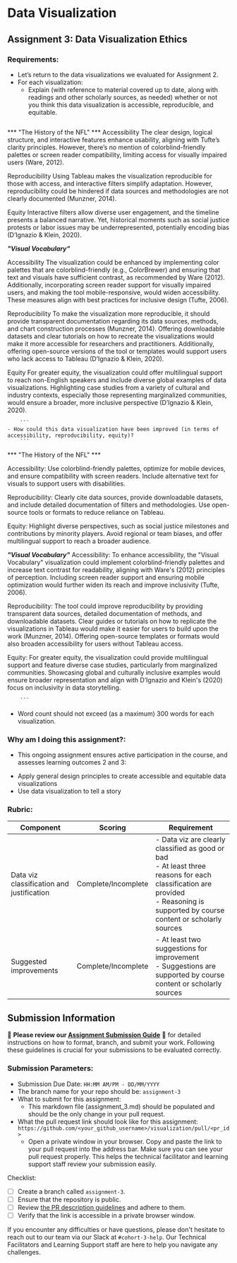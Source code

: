 # Data Visualization

## Assignment 3: Data Visualization Ethics

### Requirements:
- Let’s return to the data visualizations we evaluated for Assignment 2.  
- For each visualization: 
    - Explain (with reference to material covered up to date, along with readings and other scholarly sources, as needed) whether or not you think this data visualization is accessible, reproducible, and equitable. 
        ```
*** "The History of the NFL" ***
 Accessibility
The clear design, logical structure, and interactive features enhance usability, aligning with Tufte’s clarity principles. However, there’s no mention of colorblind-friendly palettes or screen reader compatibility, limiting access for visually impaired users (Ware, 2012).

Reproducibility
Using Tableau makes the visualization reproducible for those with access, and interactive filters simplify adaptation. However, reproducibility could be hindered if data sources and methodologies are not clearly documented (Munzner, 2014).

Equity
Interactive filters allow diverse user engagement, and the timeline presents a balanced narrative. Yet, historical moments such as social justice protests or labor issues may be underrepresented, potentially encoding bias (D’Ignazio & Klein, 2020).

***"Visual Vocabulary"***

Accessibility
The visualization could be enhanced by implementing color palettes that are colorblind-friendly (e.g., ColorBrewer) and ensuring that text and visuals have sufficient contrast, as recommended by Ware (2012). Additionally, incorporating screen reader support for visually impaired users, and making the tool mobile-responsive, would widen accessibility. These measures align with best practices for inclusive design (Tufte, 2006).

Reproducibility
To make the visualization more reproducible, it should provide transparent documentation regarding its data sources, methods, and chart construction processes (Munzner, 2014). Offering downloadable datasets and clear tutorials on how to recreate the visualizations would make it more accessible for researchers and practitioners. Additionally, offering open-source versions of the tool or templates would support users who lack access to Tableau (D’Ignazio & Klein, 2020).

Equity
For greater equity, the visualization could offer multilingual support to reach non-English speakers and include diverse global examples of data visualizations. Highlighting case studies from a variety of cultural and industry contexts, especially those representing marginalized communities, would ensure a broader, more inclusive perspective (D’Ignazio & Klein, 2020).


        ```
    - How could this data visualization have been improved (in terms of accessibility, reproducibility, equity)?  
        ```
*** "The History of the NFL" ***

Accessibility: Use colorblind-friendly palettes, optimize for mobile devices, and ensure compatibility with screen readers. Include alternative text for visuals to support users with disabilities.

Reproducibility: Clearly cite data sources, provide downloadable datasets, and include detailed documentation of filters and methodologies. Use open-source tools or formats to reduce reliance on Tableau.

Equity: Highlight diverse perspectives, such as social justice milestones and contributions by minority players. Avoid regional or team biases, and offer multilingual support to reach a broader audience.

***"Visual Vocabulary"***
Accessibility:
To enhance accessibility, the "Visual Vocabulary" visualization could implement colorblind-friendly palettes and increase text contrast for readability, aligning with Ware's (2012) principles of perception. Including screen reader support and ensuring mobile optimization would further widen its reach and improve inclusivity (Tufte, 2006).

Reproducibility:
The tool could improve reproducibility by providing transparent data sources, detailed documentation of methods, and downloadable datasets. Clear guides or tutorials on how to replicate the visualizations in Tableau would make it easier for users to build upon the work (Munzner, 2014). Offering open-source templates or formats would also broaden accessibility for users without Tableau access.

Equity:
For greater equity, the visualization could provide multilingual support and feature diverse case studies, particularly from marginalized communities. Showcasing global and culturally inclusive examples would ensure broader representation and align with D’Ignazio and Klein's (2020) focus on inclusivity in data storytelling.


        ```

- Word count should not exceed (as a maximum) 300 words for each visualization. 

### Why am I doing this assignment?:
- This ongoing assignment ensures active participation in the course, and assesses learning outcomes 2 and 3:  
* Apply general design principles to create accessible and equitable data visualizations
* Use data visualization to tell a story

### Rubric:
| Component               | Scoring   | Requirement                                                 |
|-------------------------|-----------|-------------------------------------------------------------|
| Data viz classification and justification | Complete/Incomplete | - Data viz are clearly classified as good or bad<br />- At least three reasons for each classification are provided<br />- Reasoning is supported by course content or scholarly sources |
| Suggested improvements  | Complete/Incomplete | - At least two suggestions for improvement<br />- Suggestions are supported by course content or scholarly sources |

## Submission Information

🚨 **Please review our [Assignment Submission Guide](https://github.com/UofT-DSI/onboarding/blob/main/onboarding_documents/submissions.md)** 🚨 for detailed instructions on how to format, branch, and submit your work. Following these guidelines is crucial for your submissions to be evaluated correctly.

### Submission Parameters:
* Submission Due Date: `HH:MM AM/PM - DD/MM/YYYY`
* The branch name for your repo should be: `assignment-3`
* What to submit for this assignment:
    * This markdown file (assignment_3.md) should be populated and should be the only change in your pull request.
* What the pull request link should look like for this assignment: `https://github.com/<your_github_username>/visualization/pull/<pr_id>`
    * Open a private window in your browser. Copy and paste the link to your pull request into the address bar. Make sure you can see your pull request properly. This helps the technical facilitator and learning support staff review your submission easily.

Checklist:
- [ ] Create a branch called `assignment-3`.
- [ ] Ensure that the repository is public.
- [ ] Review [the PR description guidelines](https://github.com/UofT-DSI/onboarding/blob/main/onboarding_documents/submissions.md#guidelines-for-pull-request-descriptions) and adhere to them.
- [ ] Verify that the link is accessible in a private browser window.

If you encounter any difficulties or have questions, please don't hesitate to reach out to our team via our Slack at `#cohort-3-help`. Our Technical Facilitators and Learning Support staff are here to help you navigate any challenges.
